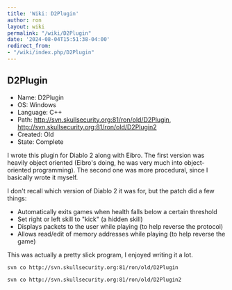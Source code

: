 ```yaml
---
title: 'Wiki: D2Plugin'
author: ron
layout: wiki
permalink: "/wiki/D2Plugin"
date: '2024-08-04T15:51:38-04:00'
redirect_from:
- "/wiki/index.php/D2Plugin"
---
```


## D2Plugin

-   Name: D2Plugin
-   OS: Windows
-   Language: C++
-   Path: <http://svn.skullsecurity.org:81/ron/old/D2Plugin>, <http://svn.skullsecurity.org:81/ron/old/D2Plugin2>
-   Created: Old
-   State: Complete

I wrote this plugin for Diablo 2 along with Eibro. The first version was heavily object oriented (Eibro\'s doing, he was very much into object-oriented programming). The second one was more procedural, since I basically wrote it myself.

I don\'t recall which version of Diablo 2 it was for, but the patch did a few things:

-   Automatically exits games when health falls below a certain threshold
-   Set right or left skill to \"kick\" (a hidden skill)
-   Displays packets to the user while playing (to help reverse the protocol)
-   Allows read/edit of memory addresses while playing (to help reverse the game)

This was actually a pretty slick program, I enjoyed writing it a lot.

    svn co http://svn.skullsecurity.org:81/ron/old/D2Plugin

    svn co http://svn.skullsecurity.org:81/ron/old/D2Plugin2
